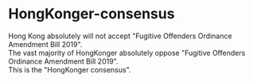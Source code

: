 # HongKonger-consensus
Hong Kong absolutely will not accept "Fugitive Offenders Ordinance Amendment Bill 2019".  
The vast majority of HongKonger absolutely oppose "Fugitive Offenders Ordinance Amendment Bill 2019".  
This is the "HongKonger consensus".
